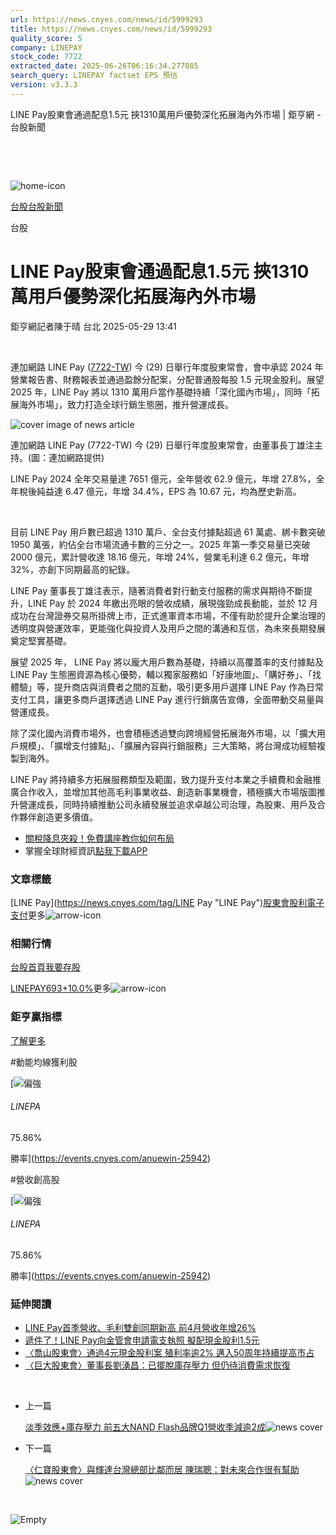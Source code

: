 ```yaml
---
url: https://news.cnyes.com/news/id/5999293
title: https://news.cnyes.com/news/id/5999293
quality_score: 5
company: LINEPAY
stock_code: 7722
extracted_date: 2025-06-26T06:16:34.277085
search_query: LINEPAY factset EPS 預估
version: v3.3.3
---
```


LINE Pay股東會通過配息1.5元 挾1310萬用戶優勢深化拓展海內外市場 | 鉅亨網 - 台股新聞

‌

‌

![home-icon](/assets/icons/breadCrumb/symbol-icon-home.svg)

[台股](/news/cat/tw_stock)[台股新聞](/news/cat/tw_stock_news)

台股

# LINE Pay股東會通過配息1.5元 挾1310萬用戶優勢深化拓展海內外市場

鉅亨網記者陳于晴 台北 2025-05-29 13:41

‌

連加網路 LINE Pay ([7722-TW](https://www.cnyes.com/twstock/7722)) 今 (29) 日舉行年度股東常會，會中承認 2024 年營業報告書、財務報表並通過盈餘分配案，分配普通股每股 1.5 元現金股利。展望 2025 年，LINE Pay 將以 1310 萬用戶當作基礎持續「深化國內市場」，同時「拓展海外市場」，致力打造全球行銷生態圈，推升營運成長。

![cover image of news article](/_next/image?url=https%3A%2F%2Fcimg.cnyes.cool%2Fprod%2Fnews%2F5999293%2Fl%2Fec4f6b96689d4442605b7000b1770735.jpg&w=3840&q=75)

連加網路 LINE Pay (7722-TW) 今 (29) 日舉行年度股東常會，由董事長丁雄注主持。(圖：連加網路提供)

LINE Pay 2024 全年交易量達 7651 億元，全年營收 62.9 億元，年增 27.8%，全年稅後純益達 6.47 億元，年增 34.4%，EPS 為 10.67 元，均為歷史新高。

‌

目前 LINE Pay 用戶數已超過 1310 萬戶、全台支付據點超過 61 萬處、綁卡數突破 1950 萬張，約佔全台市場流通卡數的三分之一。2025 年第一季交易量已突破 2000 億元，累計營收達 18.16 億元，年增 24%，營業毛利達 6.2 億元，年增 32%，亦創下同期最高的紀錄。

LINE Pay 董事長丁雄注表示，隨著消費者對行動支付服務的需求與期待不斷提升，LINE Pay 於 2024 年繳出亮眼的營收成績，展現強勁成長動能，並於 12 月成功在台灣證券交易所掛牌上市，正式進軍資本市場，不僅有助於提升企業治理的透明度與營運效率，更能強化與投資人及用戶之間的溝通和互信，為未來長期發展奠定堅實基礎。

展望 2025 年， LINE Pay 將以龐大用戶數為基礎，持續以高覆蓋率的支付據點及 LINE Pay 生態圈資源為核心優勢，輔以獨家服務如「好康地圖」、「購好券」、「找體驗」等，提升商店與消費者之間的互動，吸引更多用戶選擇 LINE Pay 作為日常支付工具，讓更多商戶選擇透過 LINE Pay 進行行銷廣告宣傳，全面帶動交易量與營運成長。

除了深化國內消費市場外，也會積極透過雙向跨境經營拓展海外市場，以「擴大用戶規模」、「擴增支付據點」、「擴展內容與行銷服務」三大策略，將台灣成功經驗複製到海外。

LINE Pay 將持續多方拓展服務類型及範圍，致力提升支付本業之手續費和金融推廣合作收入，並增加其他高毛利事業收益、創造新事業機會，積極擴大市場版圖推升營運成長，同時持續推動公司永續發展並追求卓越公司治理，為股東、用戶及合作夥伴創造更多價值。

* [關稅降息夾殺！免費講座教你如何布局](https://www.rsc.com.tw/Cnyes_RSC/SeminarBooking2025InvestmentOutlook.aspx?utm_source=anue&utm_medium=usstocks_end)
* 掌握全球財經資訊[點我下載APP](http://www.cnyes.com/app/?utm_source=mweb&utm_medium=HamMenuBanner&utm_campaign=fixed&utm_content=entr)

### 文章標籤

[LINE Pay](https://news.cnyes.com/tag/LINE Pay "LINE Pay")[股東會](https://news.cnyes.com/tag/股東會 "股東會")[股利](https://news.cnyes.com/tag/股利 "股利")[電子支付](https://news.cnyes.com/tag/電子支付 "電子支付")更多![arrow-icon](/assets/icons/arrows/arrow-down.svg)

### 相關行情

[台股首頁](https://www.cnyes.com/twstock)[我要存股](https://supr.link/8OHaU)

[LINEPAY693+10.0%](https://www.cnyes.com/twstock/7722)更多![arrow-icon](/assets/icons/arrows/arrow-down.svg)

### 鉅亨贏指標

[了解更多](https://events.cnyes.com/anuewin-25942)

#動能均線獲利股

[![偏強](/assets/icons/win-indicator/long.svg)

###### LINEPA

75.86%

勝率](https://events.cnyes.com/anuewin-25942)

#營收創高股

[![偏強](/assets/icons/win-indicator/long.svg)

###### LINEPA

75.86%

勝率](https://events.cnyes.com/anuewin-25942)

### 延伸閱讀

* [LINE Pay首季營收、毛利雙創同期新高 前4月營收年增26%](/news/id/5977553)
* [遞件了！LINE Pay向金管會申請電支執照 擬配現金股利1.5元](/news/id/5895567)
* [〈喬山股東會〉通過4元現金股利案 殖利率逾2% 邁入50周年持續提高市占](/news/id/6039086)
* [〈巨大股東會〉董事長劉湧昌：已擺脫庫存壓力 但仍待消費需求恢復](/news/id/6033980)

‌

* 上一篇

  [淡季效應+庫存壓力 前五大NAND Flash品牌Q1營收季減逾2成](/news/id/5999749)![news cover](https://cimg.cnyes.cool/prod/news/5999749/m/6f4a7044446849cccc0b7102f3bcb0f8.jpg)
* 下一篇

  [〈仁寶股東會〉與輝達台灣總部比鄰而居 陳瑞聰：對未來合作很有幫助](/news/id/5999230)![news cover](https://cimg.cnyes.cool/prod/news/5999230/m/2108acab2582a0c0be217e25d91e73e1.jpg)

‌

![Empty](/assets/icons/skeleton/empty-image.svg)

‌